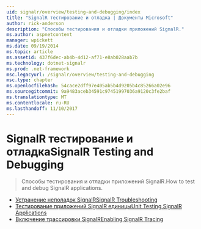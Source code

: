 ```yaml
---
uid: signalr/overview/testing-and-debugging/index
title: "SignalR тестирование и отладка | Документы Microsoft"
author: rick-anderson
description: "Способы тестирования и отладки приложений SignalR."
ms.author: aspnetcontent
manager: wpickett
ms.date: 09/19/2014
ms.topic: article
ms.assetid: 437f6dec-ab4b-4d12-af71-e8ab028aab7b
ms.technology: dotnet-signalr
ms.prod: .net-framework
msc.legacyurl: /signalr/overview/testing-and-debugging
msc.type: chapter
ms.openlocfilehash: 54cace2dff97e405ab5b4d9205b4c85266a02e96
ms.sourcegitcommit: 9a9483aceb34591c97451997036a9120c3fe2baf
ms.translationtype: MT
ms.contentlocale: ru-RU
ms.lasthandoff: 11/10/2017
---
```

<a name="signalr-testing-and-debugging"></a><span data-ttu-id="d7122-103">SignalR тестирование и отладка</span><span class="sxs-lookup"><span data-stu-id="d7122-103">SignalR Testing and Debugging</span></span>
====================
> <span data-ttu-id="d7122-104">Способы тестирования и отладки приложений SignalR.</span><span class="sxs-lookup"><span data-stu-id="d7122-104">How to test and debug SignalR applications.</span></span>


- [<span data-ttu-id="d7122-105">Устранение неполадок SignalR</span><span class="sxs-lookup"><span data-stu-id="d7122-105">SignalR Troubleshooting</span></span>](troubleshooting.md)
- [<span data-ttu-id="d7122-106">Тестирование приложений SignalR единицы</span><span class="sxs-lookup"><span data-stu-id="d7122-106">Unit Testing SignalR Applications</span></span>](unit-testing-signalr-applications.md)
- [<span data-ttu-id="d7122-107">Включение трассировки SignalR</span><span class="sxs-lookup"><span data-stu-id="d7122-107">Enabling SignalR Tracing</span></span>](enabling-signalr-tracing.md)
